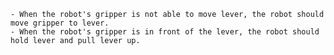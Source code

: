
    - When the robot's gripper is not able to move lever, the robot should move gripper to lever. 
    - When the robot's gripper is in front of the lever, the robot should hold lever and pull lever up.